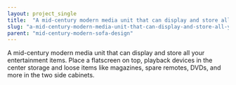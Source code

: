 ```yaml
---
layout: project_single
title:  "A mid-century modern media unit that can display and store all your entertainment items. Place a flatscreen on top, playback devices in the center storage and loose items like magazines, spare remotes, DVDs, and more in the two side cabinets."
slug: "a-mid-century-modern-media-unit-that-can-display-and-store-all-your-entertainment-items-place"
parent: "mid-century-modern-sofa-design"
---
```

A mid-century modern media unit that can display and store all your entertainment items. Place a flatscreen on top, playback devices in the center storage and loose items like magazines, spare remotes, DVDs, and more in the two side cabinets.